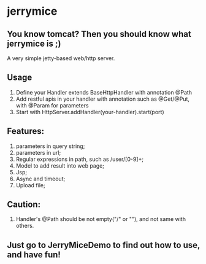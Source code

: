 # jerrymice
## You know tomcat? Then you should know what jerrymice is ;)
A very simple jetty-based web/http server.

## Usage
  1. Define your Handler extends BaseHttpHandler with annotation @Path
  2. Add restful apis in your handler with annotation such as @Get/@Put, with @Param for parameters
  3. Start with HttpServer.addHandler(your-handler).start(port)

## Features:
  1. parameters in query string;
  2. parameters in url;
  3. Regular expressions in path, such as /user/[0-9]+;
  4. Model to add result into web page;
  5. Jsp;
  6. Async and timeout;
  7. Upload file;

## Caution:
  1. Handler's @Path should be not empty("/" or ""), and not same with others.

## Just go to JerryMiceDemo to find out how to use, and have fun!
